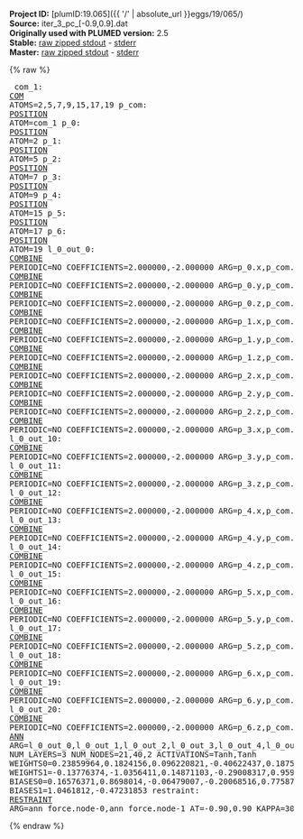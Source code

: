 **Project ID:** [plumID:19.065]({{ '/' | absolute_url }}eggs/19/065/)  
**Source:** iter_3_pc_[-0.9,0.9].dat  
**Originally used with PLUMED version:** 2.5  
**Stable:** [raw zipped stdout](iter_3_pc_[-0.9,0.9].dat.plumed.stdout.txt.zip) - [stderr](iter_3_pc_[-0.9,0.9].dat.plumed.stderr)  
**Master:** [raw zipped stdout](iter_3_pc_[-0.9,0.9].dat.plumed_master.stdout.txt.zip) - [stderr](iter_3_pc_[-0.9,0.9].dat.plumed_master.stderr)  

{% raw %}<pre>
com_1: <a href="https://plumed.github.io/doc-master/user-doc/html/_c_o_m.html">COM</a> ATOMS=2,5,7,9,15,17,19
p_com: <a href="https://plumed.github.io/doc-master/user-doc/html/_p_o_s_i_t_i_o_n.html">POSITION</a> ATOM=com_1
p_0: <a href="https://plumed.github.io/doc-master/user-doc/html/_p_o_s_i_t_i_o_n.html">POSITION</a> ATOM=2
p_1: <a href="https://plumed.github.io/doc-master/user-doc/html/_p_o_s_i_t_i_o_n.html">POSITION</a> ATOM=5
p_2: <a href="https://plumed.github.io/doc-master/user-doc/html/_p_o_s_i_t_i_o_n.html">POSITION</a> ATOM=7
p_3: <a href="https://plumed.github.io/doc-master/user-doc/html/_p_o_s_i_t_i_o_n.html">POSITION</a> ATOM=9
p_4: <a href="https://plumed.github.io/doc-master/user-doc/html/_p_o_s_i_t_i_o_n.html">POSITION</a> ATOM=15
p_5: <a href="https://plumed.github.io/doc-master/user-doc/html/_p_o_s_i_t_i_o_n.html">POSITION</a> ATOM=17
p_6: <a href="https://plumed.github.io/doc-master/user-doc/html/_p_o_s_i_t_i_o_n.html">POSITION</a> ATOM=19
l_0_out_0: <a href="https://plumed.github.io/doc-master/user-doc/html/_c_o_m_b_i_n_e.html">COMBINE</a> PERIODIC=NO COEFFICIENTS=2.000000,-2.000000 ARG=p_0.x,p_com.x
l_0_out_1: <a href="https://plumed.github.io/doc-master/user-doc/html/_c_o_m_b_i_n_e.html">COMBINE</a> PERIODIC=NO COEFFICIENTS=2.000000,-2.000000 ARG=p_0.y,p_com.y
l_0_out_2: <a href="https://plumed.github.io/doc-master/user-doc/html/_c_o_m_b_i_n_e.html">COMBINE</a> PERIODIC=NO COEFFICIENTS=2.000000,-2.000000 ARG=p_0.z,p_com.z
l_0_out_3: <a href="https://plumed.github.io/doc-master/user-doc/html/_c_o_m_b_i_n_e.html">COMBINE</a> PERIODIC=NO COEFFICIENTS=2.000000,-2.000000 ARG=p_1.x,p_com.x
l_0_out_4: <a href="https://plumed.github.io/doc-master/user-doc/html/_c_o_m_b_i_n_e.html">COMBINE</a> PERIODIC=NO COEFFICIENTS=2.000000,-2.000000 ARG=p_1.y,p_com.y
l_0_out_5: <a href="https://plumed.github.io/doc-master/user-doc/html/_c_o_m_b_i_n_e.html">COMBINE</a> PERIODIC=NO COEFFICIENTS=2.000000,-2.000000 ARG=p_1.z,p_com.z
l_0_out_6: <a href="https://plumed.github.io/doc-master/user-doc/html/_c_o_m_b_i_n_e.html">COMBINE</a> PERIODIC=NO COEFFICIENTS=2.000000,-2.000000 ARG=p_2.x,p_com.x
l_0_out_7: <a href="https://plumed.github.io/doc-master/user-doc/html/_c_o_m_b_i_n_e.html">COMBINE</a> PERIODIC=NO COEFFICIENTS=2.000000,-2.000000 ARG=p_2.y,p_com.y
l_0_out_8: <a href="https://plumed.github.io/doc-master/user-doc/html/_c_o_m_b_i_n_e.html">COMBINE</a> PERIODIC=NO COEFFICIENTS=2.000000,-2.000000 ARG=p_2.z,p_com.z
l_0_out_9: <a href="https://plumed.github.io/doc-master/user-doc/html/_c_o_m_b_i_n_e.html">COMBINE</a> PERIODIC=NO COEFFICIENTS=2.000000,-2.000000 ARG=p_3.x,p_com.x
l_0_out_10: <a href="https://plumed.github.io/doc-master/user-doc/html/_c_o_m_b_i_n_e.html">COMBINE</a> PERIODIC=NO COEFFICIENTS=2.000000,-2.000000 ARG=p_3.y,p_com.y
l_0_out_11: <a href="https://plumed.github.io/doc-master/user-doc/html/_c_o_m_b_i_n_e.html">COMBINE</a> PERIODIC=NO COEFFICIENTS=2.000000,-2.000000 ARG=p_3.z,p_com.z
l_0_out_12: <a href="https://plumed.github.io/doc-master/user-doc/html/_c_o_m_b_i_n_e.html">COMBINE</a> PERIODIC=NO COEFFICIENTS=2.000000,-2.000000 ARG=p_4.x,p_com.x
l_0_out_13: <a href="https://plumed.github.io/doc-master/user-doc/html/_c_o_m_b_i_n_e.html">COMBINE</a> PERIODIC=NO COEFFICIENTS=2.000000,-2.000000 ARG=p_4.y,p_com.y
l_0_out_14: <a href="https://plumed.github.io/doc-master/user-doc/html/_c_o_m_b_i_n_e.html">COMBINE</a> PERIODIC=NO COEFFICIENTS=2.000000,-2.000000 ARG=p_4.z,p_com.z
l_0_out_15: <a href="https://plumed.github.io/doc-master/user-doc/html/_c_o_m_b_i_n_e.html">COMBINE</a> PERIODIC=NO COEFFICIENTS=2.000000,-2.000000 ARG=p_5.x,p_com.x
l_0_out_16: <a href="https://plumed.github.io/doc-master/user-doc/html/_c_o_m_b_i_n_e.html">COMBINE</a> PERIODIC=NO COEFFICIENTS=2.000000,-2.000000 ARG=p_5.y,p_com.y
l_0_out_17: <a href="https://plumed.github.io/doc-master/user-doc/html/_c_o_m_b_i_n_e.html">COMBINE</a> PERIODIC=NO COEFFICIENTS=2.000000,-2.000000 ARG=p_5.z,p_com.z
l_0_out_18: <a href="https://plumed.github.io/doc-master/user-doc/html/_c_o_m_b_i_n_e.html">COMBINE</a> PERIODIC=NO COEFFICIENTS=2.000000,-2.000000 ARG=p_6.x,p_com.x
l_0_out_19: <a href="https://plumed.github.io/doc-master/user-doc/html/_c_o_m_b_i_n_e.html">COMBINE</a> PERIODIC=NO COEFFICIENTS=2.000000,-2.000000 ARG=p_6.y,p_com.y
l_0_out_20: <a href="https://plumed.github.io/doc-master/user-doc/html/_c_o_m_b_i_n_e.html">COMBINE</a> PERIODIC=NO COEFFICIENTS=2.000000,-2.000000 ARG=p_6.z,p_com.z
ann_force: <a href="https://plumed.github.io/doc-master/user-doc/html/_a_n_n.html">ANN</a> ARG=l_0_out_0,l_0_out_1,l_0_out_2,l_0_out_3,l_0_out_4,l_0_out_5,l_0_out_6,l_0_out_7,l_0_out_8,l_0_out_9,l_0_out_10,l_0_out_11,l_0_out_12,l_0_out_13,l_0_out_14,l_0_out_15,l_0_out_16,l_0_out_17,l_0_out_18,l_0_out_19,l_0_out_20 NUM_LAYERS=3 NUM_NODES=21,40,2 ACTIVATIONS=Tanh,Tanh  WEIGHTS0=0.23859964,0.1824156,0.096220821,-0.40622437,0.18754217,-0.32086363,0.20784284,-0.0035141977,0.41845974,-0.22027223,0.049882177,0.081923939,0.034273967,0.17555091,0.23388468,-0.15143076,-0.14275864,-0.31548613,-0.29383421,0.20827037,-0.15258127,0.17469761,-0.18287878,-0.44317499,0.44875649,-0.31624874,-0.21003518,-0.08070223,-0.31277952,-0.28332794,-0.24162468,0.23545614,0.17743857,0.34346947,-0.1715138,-0.40981901,-0.69899756,0.28478813,0.29747611,-0.061135177,0.22131102,0.50960255,0.25191909,0.30637401,-0.21482629,-0.045564663,0.16505975,0.30530047,-0.058364175,0.23058552,-0.0068612248,-0.14268814,0.0044020209,-0.044133253,0.37530938,0.12185892,0.22056223,-0.11564555,-0.17270656,-0.040324219,0.34283176,0.056812778,0.0040901899,0.25619107,-0.11143766,-0.16307357,0.17426096,0.11589036,0.21570176,-0.088684931,-0.16116524,0.061689433,0.14700925,0.15962882,-0.11272103,0.054456908,0.088808611,-0.1119503,0.29251856,0.13326818,0.29294902,-0.047170341,-0.12046403,-0.21930103,-0.14753793,-0.55247331,0.42085093,-0.073215708,-0.27537832,0.060262967,-0.012250046,0.3973951,-0.14767286,0.13057464,0.58348817,-0.54504496,0.022282692,0.62835032,-0.54143733,-0.074394003,-0.28428343,0.41427675,-0.064370438,-0.38552567,0.10967658,0.22888668,-0.063433029,0.24315016,0.026689446,0.24505246,0.28147584,-0.13333723,-0.15171617,-0.1426475,-0.32111397,-0.1398475,-0.26171097,-0.041101582,0.3009342,0.078634314,0.26953965,0.14568982,0.26798096,0.032760847,-0.27906597,0.20894374,-0.20035653,0.011871036,0.017604124,-0.097589359,0.0065331059,-0.13701031,0.39353901,0.30008298,0.40593293,-0.048671354,0.15406007,-0.24708173,-0.37741616,0.19501084,-0.31454781,-0.11307013,0.017396746,0.17543332,0.033483017,-0.077454545,-0.21201998,0.17469826,-0.0917743,0.56932092,0.069521621,-0.074707583,0.47432932,-0.066286169,-0.050325263,0.15747844,0.013197618,0.28568307,-0.34601209,0.094098218,-0.2032102,0.45575067,-0.25491127,0.31729496,-0.87795573,0.1059721,0.21032901,-0.33021358,0.10746297,-0.25035906,0.20588681,0.12319436,0.14031637,0.013218761,-0.080834091,0.037387796,0.20072405,0.23015764,0.11936471,-0.31729361,0.33434811,-0.15117912,0.26548669,0.15186943,0.13404658,0.051083613,-0.21990818,-0.15258558,0.29540679,-0.14943603,0.29337791,-0.1050043,0.088441789,-0.31575108,0.06324926,-0.047117483,-0.13964766,0.29802361,0.29295987,-0.070686914,0.025875112,0.24893069,0.28587788,0.20157301,-0.0023249732,0.31768757,-0.21881451,0.18350601,0.11155299,-0.012655224,-0.065334171,-0.17230634,0.31344172,0.099444166,-0.17579964,-0.14612898,0.22278787,0.0020688786,-0.055424809,-0.073270455,0.046333645,-0.098163858,0.24642582,0.11163973,0.088173963,0.25181922,-0.13634026,0.27269834,0.14699043,0.019150876,-0.062697642,0.19361439,0.092668779,0.22672738,0.018133327,0.30897924,-0.16612093,0.009378355,-0.3885729,-0.33078989,0.2212778,0.32353294,-0.12122841,0.091052875,0.38767061,0.30752239,-0.15655281,0.19739529,-0.20107555,-0.2457235,0.14680269,-0.024251895,-0.15966322,0.17375505,-0.055150863,0.11968186,-0.070586629,-0.33869469,-0.10067847,0.057801109,0.41214764,-0.2713359,0.33295929,0.3207956,-0.38969842,-0.3120828,-0.15498377,0.17331363,-0.12481937,0.3995384,0.091966905,0.13990498,0.30308613,0.13460089,-0.30502701,0.28830341,-0.19067568,-0.093540303,-0.098364562,0.034409396,-0.18514302,0.14741197,-0.27380443,-0.0033470893,-0.05260168,-0.005011613,0.19025873,0.22608221,0.0079437299,0.073252529,0.086301081,-0.32230434,-0.044101331,0.099306092,0.010689447,0.20941339,0.24705683,-0.039592389,-0.088254675,-0.022919402,0.16542813,0.36668146,-0.20097724,0.22037365,0.012794299,0.071168244,0.13596879,-0.0638474,0.14810787,0.12956084,0.39817378,-0.20457543,-0.25999767,-0.26603338,0.034184624,0.29226714,-0.018940486,0.20981349,0.2406607,-0.069747947,0.20725802,0.029938865,0.27521387,-0.16412459,-0.15090603,0.20535026,0.074781924,-0.24453683,-0.17148289,-0.094970241,0.29151228,-0.036189623,0.25361723,-0.17146422,0.22275136,0.18951073,-0.13015175,-0.30642739,0.1632673,-0.11824642,-0.081548803,-0.25142425,-0.22577162,-0.30868846,-0.23019016,0.27150834,0.012943366,-0.26156881,-0.27418143,0.042610418,-0.20268437,-0.20127843,0.27734503,0.14862664,0.084701948,-0.11680239,-0.13931483,-0.47480312,0.12345064,0.39632624,-0.29956082,0.18906613,0.36603525,0.34986371,-0.2049477,-0.027176468,0.60477108,-0.44049969,-0.036409341,0.69350624,-0.38937533,-0.069092743,-0.21214871,0.083805136,0.16094093,-0.48346764,0.16820437,0.49541059,-0.13194302,-0.19310686,-0.0034139031,-0.37308842,-0.35490498,-0.27710763,0.06980259,0.06498903,-0.039031155,-0.079302728,-0.033399396,-0.2454855,-0.2083164,-0.051183034,-0.17119469,-0.2035975,0.14231734,0.23647839,-0.016936442,-0.093590014,-0.27657071,-0.17760104,0.18875086,-0.27634117,-0.10930323,-0.14870396,-0.18170281,0.25463125,-0.20683689,-0.29733938,0.15231664,0.11530961,0.29520646,0.26171589,-0.26753339,0.15081595,0.1908783,0.0033013371,0.32528341,0.25038892,0.19211194,0.30180484,-0.22582401,0.17217232,0.2850157,0.10139053,0.28531253,0.36866456,-0.25186583,0.10484766,0.10720986,-0.12094195,0.15076983,-0.012973066,-0.13559274,-0.049930934,0.20046227,-0.10538164,-0.27174202,-0.33218783,-0.25610635,-0.1833411,-0.1838982,-0.33496982,-0.067568168,-0.002889005,0.065829016,0.30440557,0.25179479,0.12424768,-0.27610815,-0.086712815,0.33077559,0.14967482,0.21248618,0.41847321,0.26493156,0.40556327,-0.27529177,-0.073014095,-0.10214091,0.23948494,0.15252346,0.18589616,0.33555472,-0.16877122,-0.049194172,0.0094473911,0.11568187,-0.2940892,-0.18436755,-0.27473143,-0.28829259,0.16442779,0.15874764,0.096126117,-0.23543006,0.27139467,-0.14066166,0.15715326,-0.21465585,0.21173286,-0.19768365,-0.016896518,0.20026727,-0.072882824,-0.0094432272,-0.066960067,-0.11770634,0.23479737,0.00080311939,-0.13243602,-0.31479722,-0.19725563,-0.30840316,-0.28652823,0.10917589,-0.038590297,-0.087249443,-0.20650119,-0.091131121,-0.070314527,-0.26279745,0.11743278,0.13576411,0.11898106,0.17573851,-0.50851583,0.031986129,-0.038991161,-0.26141414,0.14958434,-0.017138651,-0.14774594,0.10226919,0.21092737,0.18690857,0.16405767,0.075317219,-0.33697802,0.11059259,0.084529735,0.93150741,-0.32398763,-0.13021274,0.48706979,0.050638661,0.41181457,0.53398138,0.48312175,0.094656892,-0.09551277,0.22176737,0.15807337,-0.10871941,-0.12367123,-0.36472002,-0.34004048,-0.64894605,-0.623505,-0.55946845,-0.67744958,0.11076641,0.33862218,0.15094744,0.4017992,0.045981076,0.44636565,0.15444611,0.31052655,0.017681487,0.39880055,0.12160983,-0.046317745,-0.31613958,-0.098394096,-0.16390212,-0.22382921,-0.035436563,0.096989118,0.23669985,-0.036021378,-0.24266639,-0.34340841,-0.26432467,-0.045673303,-0.16340287,0.14955273,0.06520021,0.41722453,0.24838507,-0.16279247,0.12043524,0.05368172,-0.044402648,0.18301898,-0.04097259,0.12135603,-0.20622993,-0.21310629,-0.20763332,-0.019570436,0.22692657,-0.20694494,-0.39985156,0.15198399,0.1220509,-0.073417775,-0.34722799,0.45500463,0.37654361,-0.34008074,0.14648539,0.26290771,-0.37629855,0.270338,-0.039467853,0.10787958,0.019097719,-0.11094353,0.18894598,-0.047167037,0.10252513,0.25161201,-0.15817657,0.016009862,0.057739671,0.070486911,-0.17170984,0.46072763,-0.24671116,0.41224656,-0.0657425,-0.061644357,0.034794971,0.22755265,-0.19197543,-0.18991244,-0.1245022,-0.19803464,0.082752883,-0.31165415,-0.14499986,-0.41850021,-0.0057313293,0.19326794,-0.13556081,0.016180312,-0.1880646,0.22917676,0.21397384,-0.30544594,-0.26369408,-0.17430024,-0.30209062,0.29574788,0.15889022,0.048644703,-0.39155063,0.073776178,-0.0073590181,-0.086732335,0.30440912,-0.12288086,-0.11976688,0.28179759,0.31109673,-0.14622004,-0.034339424,0.15852435,0.073458612,0.044188015,-0.32525828,-0.44412556,-0.20811714,-0.17060289,-0.28117579,-0.020305051,-0.13825452,-0.3013244,-0.093625166,-0.31262344,0.23228993,0.15526442,0.10555476,-0.29179081,0.030473679,-0.15104324,0.42444539,-0.22869262,0.4185327,0.047234707,-0.16507596,0.28790304,-0.30092689,0.12364892,0.26975772,-0.17373255,0.3180227,-0.077744573,-0.11398271,-0.16411412,-0.038996957,0.10277452,-0.23692061,0.34250271,-0.21536739,-0.028150162,0.29934502,0.20343977,-0.24434763,-0.13033405,-0.31520092,0.29291162,0.073867396,-0.086614802,-0.16677614,0.10558547,-0.35804993,-0.24121302,0.029096996,0.28801271,0.092033304,0.26151833,-0.12748916,-0.14594053,-0.038224395,-0.13631833,-0.41120684,-0.14902052,-0.16405337,0.0060034292,0.067881793,0.0061946637,-0.057932556,0.016726526,-0.11024311,-0.025335919,-0.21625429,-0.34605312,0.183378,-0.26441625,0.22870204,-0.23718558,-0.17217804,-0.030455919,-0.12402542,-0.26668066,-0.29738477,-0.060447503,-0.39851677,-0.22378433,0.39192891,0.14005736,0.18539687,0.31980634,-0.11576813,-0.59551698,0.34104168,-0.18107663,-0.47981152,0.16542171,0.074730553,-0.33903325,0.15282387,-0.091558829,0.16803825,0.17530237,-0.088761844,-0.65069187,0.24407895,0.015273381,0.57246321,-0.059503153,-0.06879852,0.55161679,0.036684494,0.20283625,0.17128688,-0.10395516,-0.13738289,-0.16958632,0.29723012,-0.20492715,-0.16373111,-0.2462979,-0.18794355,-0.091352239,-0.2073838,0.068664141,-0.12911636,0.22112252,0.15392034,-0.24981996,-0.19024239,0.0028167637,0.22674757,0.22808702,-0.12014011,0.3308261,0.48815608,0.40534976,0.34909332,0.449352,0.17020537,-0.033057746,0.10277879,-0.25887695,-0.049978714,0.046164762,0.048325464,0.24047014,0.61212927,0.22644077,-0.63194668,-0.79530156,-0.6611914,-0.11203559,-0.11861572,-0.18250443,0.10950267,0.18684359,0.10790638,0.13873166,0.18242581,0.18037279,0.00064256525,0.27392125,0.35098463,-0.18820618,-0.33997533,-0.21580431,-0.12440301,-0.36706981,-0.0094479406,0.28140181,-0.018191423,0.18080193,-0.041334834,0.32211897,-0.1840059,0.37481648,0.48615143,-0.33529353,0.28160179,0.24817909,-0.022614367,0.34436819,0.020871123,-0.041889824,-0.04268099,-0.08924412,-0.020270819,0.077755667,0.14261071,-0.14362121,-0.58488256,-0.38090321,0.37770575,-0.34648243,-0.12209224,0.26651862 WEIGHTS1=-0.13776374,-1.0356411,0.14871103,-0.29008317,0.95964772,-0.23904967,-0.041749492,-0.87777698,0.11771576,0.05234883,-0.24298275,0.25296748,-0.30175537,-0.20880346,-0.22887981,-0.3865526,-0.10204445,-0.9901098,-0.25161797,0.31498086,0.27746159,0.44207802,-0.25575331,0.042286195,0.98370498,0.79693109,0.14492032,-0.34909916,-0.15670995,-0.31351373,-0.083080173,-0.41652796,0.32214096,-0.39709502,-0.21839345,-0.88125592,0.29522666,-0.86785537,-0.020396503,0.74282795,-0.50149846,1.0922452,0.3692764,0.0569181,-0.5189032,0.39353871,-0.47129139,0.91741186,0.14641367,0.010919479,-0.056296989,0.57947528,-0.46759784,-0.20575671,-0.45270804,-0.1825863,0.10077718,0.68296266,-0.46001154,-0.10737596,0.1375777,0.6313138,0.19416098,0.22426051,-0.7399177,-1.0825199,0.4474577,0.31959325,0.57243073,-0.10104625,0.56280154,0.049886715,-0.022655955,-0.42582127,-0.28864536,0.84163493,0.42807102,1.0546908,-0.54687637,-0.6801244  BIASES0=0.16576371,0.8698014,-0.06479007,-0.20068516,0.77587885,-0.23018727,0.031635176,0.83485305,0.078784481,0.007291208,-0.12088478,-0.078529596,-0.066956073,-0.00063931179,-0.034918148,-0.15761843,-0.024567274,-0.80585074,-0.077384084,-0.23124084,-0.064153798,0.23639864,0.0078874957,-0.068127178,-0.83865309,0.62628478,-0.023800576,0.31615707,0.49835882,-0.21517448,-0.19472262,0.39159369,0.078228816,-0.23982452,0.0044651236,0.90443695,0.096264489,0.84993899,0.078515768,-0.77654815 BIASES1=1.0461812,-0.47231853
restraint: <a href="https://plumed.github.io/doc-master/user-doc/html/_r_e_s_t_r_a_i_n_t.html">RESTRAINT</a> ARG=ann_force.node-0,ann_force.node-1 AT=-0.90,0.90 KAPPA=3000,3000
</pre>{% endraw %}
